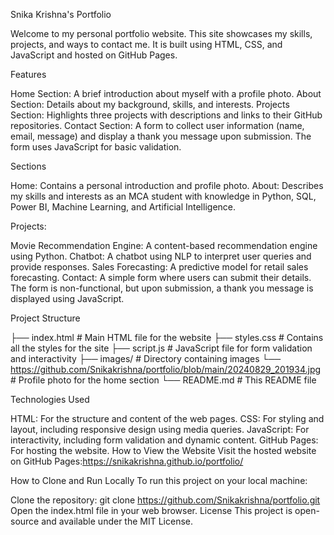Snika Krishna's Portfolio

Welcome to my personal portfolio website. This site showcases my skills, projects, and ways to contact me. It is built using HTML, CSS, and JavaScript and hosted on GitHub Pages.

Features

Home Section: A brief introduction about myself with a profile photo.
About Section: Details about my background, skills, and interests.
Projects Section: Highlights three projects with descriptions and links to their GitHub repositories.
Contact Section: A form to collect user information (name, email, message) and display a thank you message upon submission. The form uses JavaScript for basic validation.

Sections

Home: Contains a personal introduction and profile photo.
About: Describes my skills and interests as an MCA student with knowledge in Python, SQL, Power BI, Machine Learning, and Artificial Intelligence.

Projects:

Movie Recommendation Engine: A content-based recommendation engine using Python.
Chatbot: A chatbot using NLP to interpret user queries and provide responses.
Sales Forecasting: A predictive model for retail sales forecasting.
Contact: A simple form where users can submit their details. The form is non-functional, but upon submission, a thank you message is displayed using JavaScript.

Project Structure

├── index.html # Main HTML file for the website
├── styles.css # Contains all the styles for the site
├── script.js # JavaScript file for form validation and interactivity
├── images/   # Directory containing images
└── https://github.com/Snikakrishna/portfolio/blob/main/20240829_201934.jpg # Profile photo for the home section
└── README.md  # This README file

Technologies Used

HTML: For the structure and content of the web pages.
CSS: For styling and layout, including responsive design using media queries.
JavaScript: For interactivity, including form validation and dynamic content.
GitHub Pages: For hosting the website.
How to View the Website
Visit the hosted website on GitHub Pages:https://snikakrishna.github.io/portfolio/

How to Clone and Run Locally
To run this project on your local machine:

Clone the repository:
git clone https://github.com/Snikakrishna/portfolio.git
Open the index.html file in your web browser.
License
This project is open-source and available under the MIT License.

